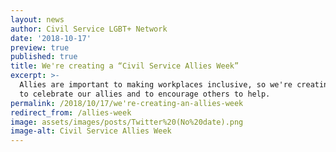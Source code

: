 ```yaml
---
layout: news
author: Civil Service LGBT+ Network
date: '2018-10-17'
preview: true
published: true
title: We're creating a “Civil Service Allies Week”
excerpt: >-
  Allies are important to making workplaces inclusive, so we're creating a week
  to celebrate our allies and to encourage others to help.
permalink: /2018/10/17/we're-creating-an-allies-week
redirect_from: /allies-week
image: assets/images/posts/Twitter%20(No%20date).png
image-alt: Civil Service Allies Week
---
```

